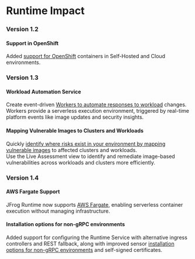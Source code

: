 # Runtime Impact

### Version 1.2

#### Support in OpenShift

Added [support for OpenShift](../supported-technologies/) containers in Self-Hosted and Cloud environments.

### Version 1.3

#### Workload Automation Service

Create event-driven [Workers to automate responses to workload](../configure-runtime/workload-automation-service.md) changes.\
Workers provide a serverless execution environment, triggered by real-time platform events like image updates and security insights.

#### Mapping Vulnerable Images to Clusters and Workloads

Quickly [identify where risks exist in your environment by mapping vulnerable images](../how-tos/inspecting-live-software-components.md#identifying-risk-locations-in-runtime-by-mapping-vulnerable-images-to-clusters-and-workloads) to affected clusters and workloads.\
Use the Live Assessment view to identify and remediate image-based vulnerabilities across workloads and clusters more efficiently.

### Version 1.4

#### AWS Fargate Support&#x20;

JFrog Runtime now supports [AWS Fargate](../supported-technologies/), enabling serverless container execution without managing infrastructure.

#### Installation options for non-gRPC environments

Added support for configuring the Runtime Service with alternative ingress controllers and REST fallback, along with improved sensor [installation options for non-gRPC environments](https://jfrog.com/help/r/jfrog-installation-setup-documentation/installing-jfrog-runtime-security) and self-signed certificates.
